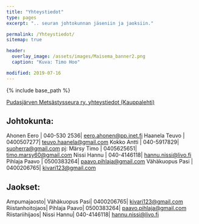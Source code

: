 ```yaml
---
title: "Yhteystiedot"
type: pages
excerpt: ".. seuran johtokunnan jäseniin ja jaoksiin."

permalink: /Yhteystiedot/
sitemap: true

header:
  overlay_image: /assets/images/Maisema_banner2.png
  caption: "Kuva: Timo Hoo"

modified: 2019-07-16
---
```


{% include base_path %}

[Pudasjärven Metsästysseura ry. yhteystiedot (Kauppalehti)][76d5a75e]

  [76d5a75e]: http://www.kauppalehti.fi/yritykset/yritys/pudasjarven+metsastysseura+ry/20684606 "Seuran yhteystiedot"

## Johtokunta:

Ahonen Eero |  040-530 2536| <eero.ahonen@pp.inet.fi>
Haanela Teuvo | 0400507277| <teuvo.haanela@gmail.com>
Kokko Antti | 040-5917829| <suoherra@gmail.com>
pj: Märsy Timo |  0405625651|  <timo.marsy60@gmail.com>
Nissi Hannu |  040-4146118|  <hannu.nissi@livo.fi>
Pihlaja Paavo | 0500383264| <paavo.pihlaja@gmail.com>
Vähäkuopus Pasi |  0400206765|  <kivari123@gmail.com>

## Jaokset:

Ampumajaosto| Vähäkuopus Pasi|  0400206765|  <kivari123@gmail.com>
Riistanhoitojaos| Pihlaja Paavo| 0500383264| <paavo.pihlaja@gmail.com>
Riistariihijaos| Nissi Hannu|  040-4146118|  <hannu.nissi@livo.fi>
